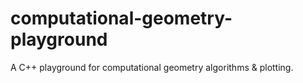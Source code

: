 # computational-geometry-playground
A C++ playground for computational geometry algorithms &amp; plotting.

